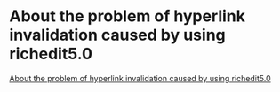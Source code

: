 # About the problem of hyperlink invalidation caused by using richedit5.0
[About the problem of hyperlink invalidation caused by using richedit5.0](https://aiwithcloud.com/2022/09/15/about_the_problem_of_hyperlink_invalidation_caused_by_using_richedit5-0/)